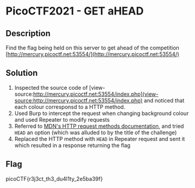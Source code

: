 # PicoCTF2021 - GET aHEAD

## Description
Find the flag being held on this server to get ahead of the competition [http://mercury.picoctf.net:53554/](http://mercury.picoctf.net:53554/)

## Solution
1. Inspected the source code of [view-source:http://mercury.picoctf.net:53554/index.php](view-source:http://mercury.picoctf.net:53554/index.php) and noticed that each colour corresponsd to a HTTP method.
2. Used Burp to intercept the request when changing background colour and used Repeater to modify requests
3. Referred to [MDN's HTTP request methods documentation](https://developer.mozilla.org/en-US/docs/Web/HTTP/Methods), and tried ```HEAD``` an option (which was alluded to by the title of the challenge)
4. Replaced the HTTP method with ```HEAD``` in Repeater request and sent it which resulted in a response returning the flag

## Flag
picoCTF{r3j3ct_th3_du4l1ty_2e5ba39f}